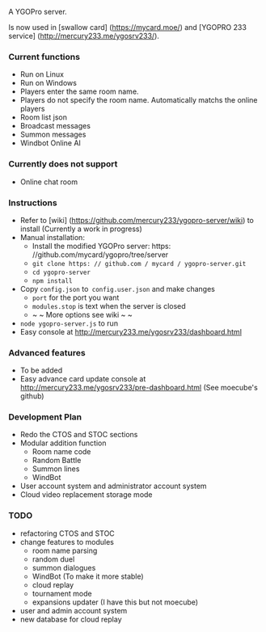 A YGOPro server.

Is now used in [swallow card] (https://mycard.moe/) and [YGOPRO 233 service] (http://mercury233.me/ygosrv233/).

### Current functions
* Run on Linux
* Run on Windows
* Players enter the same room name.
* Players do not specify the room name. Automatically matchs the online players
* Room list json
* Broadcast messages
* Summon messages
* Windbot Online AI

### Currently does not support
* Online chat room

### Instructions
* Refer to [wiki] (https://github.com/mercury233/ygopro-server/wiki) to install (Currently a work in progress)
* Manual installation:
  * Install the modified YGOPro server: https: //github.com/mycard/ygopro/tree/server
  * `git clone https: // github.com / mycard / ygopro-server.git`
  * `cd ygopro-server`
  * `npm install`
* Copy `config.json` to` config.user.json` and make changes
  * `port` for the port you want
  * `modules.stop` is text when the server is closed
  * ~ ~ More options see wiki ~ ~
* `node ygopro-server.js` to run
* Easy console at http://mercury233.me/ygosrv233/dashboard.html

### Advanced features
* To be added
* Easy advance card update console at http://mercury233.me/ygosrv233/pre-dashboard.html (See moecube's github)

### Development Plan
* Redo the CTOS and STOC sections
* Modular addition function
  * Room name code
  * Random Battle
  * Summon lines
  * WindBot
* User account system and administrator account system
* Cloud video replacement storage mode

### TODO
* refactoring CTOS and STOC
* change features to modules
  * room name parsing
  * random duel
  * summon dialogues
  * WindBot (To make it more stable)
  * cloud replay
  * tournament mode
  * expansions updater (I have this but not moecube)
* user and admin account system
* new database for cloud replay
